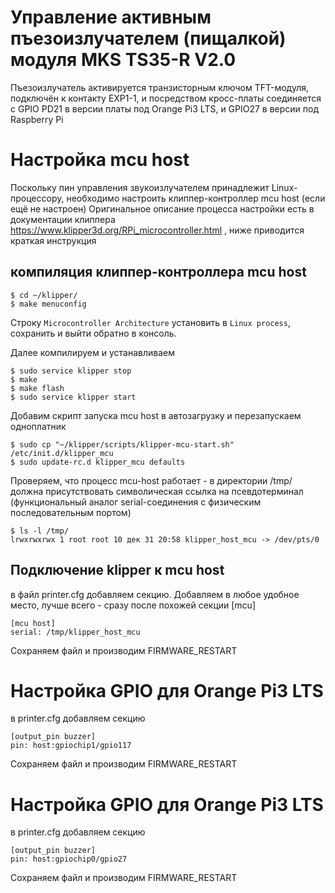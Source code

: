 # Управление активным пъезоизлучателем (пищалкой) модуля MKS TS35-R V2.0

Пъезоизлучатель активируется транзисторным ключом TFT-модуля, подключён к контакту EXP1-1, и посредством кросс-платы соединяется с GPIO PD21 
в версии платы под Orange Pi3 LTS, и GPIO27 в версии под Raspberry Pi

# Настройка mcu host

Поскольку пин управления звукоизлучателем принадлежит Linux-процессору, необходимо настроить клиппер-контроллер mcu host (если ещё не настроен)
Оригинальное описание процесса настройки есть в документации клиппера https://www.klipper3d.org/RPi_microcontroller.html , ниже приводится краткая инструкция

## компиляция клиппер-контроллера mcu host

```console
$ cd ~/klipper/
$ make menuconfig
```

Строку ```Microcontroller Architecture``` установить в ```Linux process```, сохранить и выйти обратно в консоль. 

Далее компилируем и устанавливаем

```console
$ sudo service klipper stop
$ make
$ make flash
$ sudo service klipper start
```

Добавим скрипт запуска mcu host в автозагрузку и перезапускаем одноплатник

```console
$ sudo cp "~/klipper/scripts/klipper-mcu-start.sh" /etc/init.d/klipper_mcu
$ sudo update-rc.d klipper_mcu defaults
```

Проверяем, что процесс mcu-host работает - в директории /tmp/ должна присутствовать символическая ссылка на псевдотерминал 
(функциональный аналог serial-соединения c физическим последовательным портом)

```console
$ ls -l /tmp/
lrwxrwxrwx 1 root root 10 дек 31 20:58 klipper_host_mcu -> /dev/pts/0
```

## Подключение klipper к mcu host

в файл printer.cfg добавляем секцию. Добавляем в любое удобное место, лучше всего - сразу после похожей секции \[mcu\]

```
[mcu host]
serial: /tmp/klipper_host_mcu
```

Сохраняем файл и производим FIRMWARE_RESTART

# Настройка GPIO для Orange Pi3 LTS

в printer.cfg добавляем секцию

```
[output_pin buzzer]
pin: host:gpiochip1/gpio117
```

Сохраняем файл и производим FIRMWARE_RESTART

# Настройка GPIO для Orange Pi3 LTS

в printer.cfg добавляем секцию

```
[output_pin buzzer]
pin: host:gpiochip0/gpio27
```

Сохраняем файл и производим FIRMWARE_RESTART
